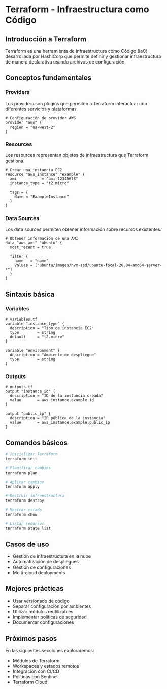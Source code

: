 # Terraform - Infraestructura como Código

## Introducción a Terraform

Terraform es una herramienta de Infraestructura como Código (IaC) desarrollada por HashiCorp que permite definir y gestionar infraestructura de manera declarativa usando archivos de configuración.

## Conceptos fundamentales

### Providers
Los providers son plugins que permiten a Terraform interactuar con diferentes servicios y plataformas.

```hcl
# Configuración de provider AWS
provider "aws" {
  region = "us-west-2"
}
```

### Resources
Los resources representan objetos de infraestructura que Terraform gestiona.

```hcl
# Crear una instancia EC2
resource "aws_instance" "example" {
  ami           = "ami-12345678"
  instance_type = "t2.micro"
  
  tags = {
    Name = "ExampleInstance"
  }
}
```

### Data Sources
Los data sources permiten obtener información sobre recursos existentes.

```hcl
# Obtener información de una AMI
data "aws_ami" "ubuntu" {
  most_recent = true
  
  filter {
    name   = "name"
    values = ["ubuntu/images/hvm-ssd/ubuntu-focal-20.04-amd64-server-*"]
  }
}
```

## Sintaxis básica

### Variables
```hcl
# variables.tf
variable "instance_type" {
  description = "Tipo de instancia EC2"
  type        = string
  default     = "t2.micro"
}

variable "environment" {
  description = "Ambiente de despliegue"
  type        = string
}
```

### Outputs
```hcl
# outputs.tf
output "instance_id" {
  description = "ID de la instancia creada"
  value       = aws_instance.example.id
}

output "public_ip" {
  description = "IP pública de la instancia"
  value       = aws_instance.example.public_ip
}
```

## Comandos básicos

```bash
# Inicializar Terraform
terraform init

# Planificar cambios
terraform plan

# Aplicar cambios
terraform apply

# Destruir infraestructura
terraform destroy

# Mostrar estado
terraform show

# Listar recursos
terraform state list
```

## Casos de uso

- Gestión de infraestructura en la nube
- Automatización de despliegues
- Gestión de configuraciones
- Multi-cloud deployments

## Mejores prácticas

- Usar versionado de código
- Separar configuración por ambientes
- Utilizar módulos reutilizables
- Implementar políticas de seguridad
- Documentar configuraciones

## Próximos pasos

En las siguientes secciones exploraremos:
- Módulos de Terraform
- Workspaces y estados remotos
- Integración con CI/CD
- Políticas con Sentinel
- Terraform Cloud

